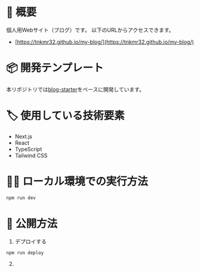 # 📝 概要

個人用Webサイト（ブログ）です。
以下のURLからアクセスできます。

- [https://tnkmr32.github.io/my-blog/](https://tnkmr32.github.io/my-blog/)

# 📦️ 開発テンプレート

本リポジトリでは[blog-starter](https://github.com/vercel/next.js/tree/canary/examples/blog-starter)をベースに開発しています。

# 🏷️ 使用している技術要素

- Next.js
- React
- TypeScript
- Tailwind CSS

# 🧑‍💻 ローカル環境での実行方法

```bash
npm run dev
```

# 🚀 公開方法

1. デプロイする

```bash
npm run deploy
```

2. 